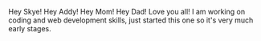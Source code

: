 Hey Skye! Hey Addy! Hey Mom! Hey Dad! Love you all! I am working on coding and web development skills, just started this one so it's very much early stages.
